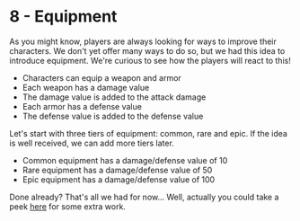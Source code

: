 # 8 - Equipment

As you might know, players are always looking for ways to improve their characters.
We don't yet offer many ways to do so, but we had this idea to introduce equipment.
We're curious to see how the players will react to this!

- Characters can equip a weapon and armor
- Each weapon has a damage value
- The damage value is added to the attack damage
- Each armor has a defense value
- The defense value is added to the defense value

Let's start with three tiers of equipment: common, rare and epic.
If the idea is well received, we can add more tiers later.
- Common equipment has a damage/defense value of 10
- Rare equipment has a damage/defense value of 50
- Epic equipment has a damage/defense value of 100

Done already? 
That's all we had for now... 
Well, actually you could take a peek [here](beyond.md) for some extra work.
